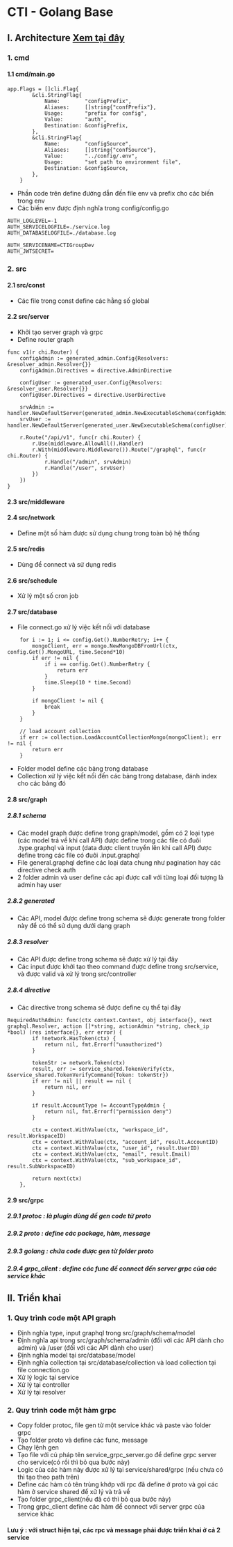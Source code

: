 #  CTI - Golang Base  

## I. Architecture [Xem tại đây](https://app.diagrams.net/#G1Gco0oD-ePPhw7MExIP_MpXHCI5XTk3TC)

### 1. cmd
#### 1.1 cmd/main.go
```
app.Flags = []cli.Flag{
		&cli.StringFlag{
			Name:        "configPrefix",
			Aliases:     []string{"confPrefix"},
			Usage:       "prefix for config",
			Value:       "auth",
			Destination: &configPrefix,
		},
		&cli.StringFlag{
			Name:        "configSource",
			Aliases:     []string{"confSource"},
			Value:       "../config/.env",
			Usage:       "set path to environment file",
			Destination: &configSource,
		},
	}
```
- Phần code trên define đường dẫn đến file env và prefix cho các biến trong env
- Các biến env được định nghĩa trong config/config.go
```
AUTH_LOGLEVEL=-1
AUTH_SERVICELOGFILE=./service.log
AUTH_DATABASELOGFILE=./database.log

AUTH_SERVICENAME=CTIGroupDev
AUTH_JWTSECRET=
```

### 2. src
#### 2.1 src/const 
- Các file trong const define các hằng số  global
#### 2.2 src/server
- Khởi tạo server graph và grpc
- Define router graph
```
func v1(r chi.Router) {
	configAdmin := generated_admin.Config{Resolvers: &resolver_admin.Resolver{}}
	configAdmin.Directives = directive.AdminDirective

	configUser := generated_user.Config{Resolvers: &resolver_user.Resolver{}}
	configUser.Directives = directive.UserDirective

	srvAdmin := handler.NewDefaultServer(generated_admin.NewExecutableSchema(configAdmin))
	srvUser := handler.NewDefaultServer(generated_user.NewExecutableSchema(configUser))

	r.Route("/api/v1", func(r chi.Router) {
		r.Use(middleware.AllowAll().Handler)
		r.With(middleware.Middleware()).Route("/graphql", func(r chi.Router) {
			r.Handle("/admin", srvAdmin)
			r.Handle("/user", srvUser)
		})
	})
}
```
#### 2.3 src/middleware
#### 2.4 src/network
- Define một số hàm được sử dụng chung trong toàn bộ hệ thống 
#### 2.5 src/redis
- Dùng để connect và sử dụng redis 
#### 2.6 src/schedule 
- Xử lý một số cron job
#### 2.7 src/database
- File connect.go xử lý việc kết nối với database
```
    for i := 1; i <= config.Get().NumberRetry; i++ {
        mongoClient, err = mongo.NewMongoDBFromUrl(ctx, config.Get().MongoURL, time.Second*10)
        if err != nil {
            if i == config.Get().NumberRetry {
                return err
            }
            time.Sleep(10 * time.Second)
        }

        if mongoClient != nil {
            break
        }
    }
    
    // load account collection 
	if err := collection.LoadAccountCollectionMongo(mongoClient); err != nil {
		return err
	}
```
- Folder model define các bảng trong database 
- Collection xử lý việc kết nối đến các bảng trong database, đánh index cho các bảng đó

#### 2.8 src/graph
##### 2.8.1 schema
- Các model graph được define trong graph/model, gồm có 2 loại type (các model trả về khi call API) được define trong các file có đuôi .type.graphql và input (data được client truyền lên khi call API) được define trong các file có đuôi .input.graphql
- File general.graphql define các loại data chung như pagination hay các directive check auth
- 2 folder admin và user define các api được call với từng loại đối tượng là admin hay user

##### 2.8.2 generated
- Các API, model được define trong schema sẽ được generate trong folder này để có thể sử dụng dưới dạng graph
##### 2.8.3 resolver 
- Các API được define trong schema sẽ được xử lý tại đây
- Các input được khởi tạo theo command được define trong src/service, và được valid và xử lý trong src/controller
##### 2.8.4 directive
- Các directive trong schema sẽ được define cụ thể tại đây
```
RequiredAuthAdmin: func(ctx context.Context, obj interface{}, next graphql.Resolver, action []*string, actionAdmin *string, check_ip *bool) (res interface{}, err error) {
		if !network.HasToken(ctx) {
			return nil, fmt.Errorf("unauthorized")
		}

		tokenStr := network.Token(ctx)
		result, err := service_shared.TokenVerify(ctx, &service_shared.TokenVerifyCommand{Token: tokenStr})
		if err != nil || result == nil {
			return nil, err
		}

		if result.AccountType != AccountTypeAdmin {
			return nil, fmt.Errorf("permission deny")
		}

		ctx = context.WithValue(ctx, "workspace_id", result.WorkspaceID)
		ctx = context.WithValue(ctx, "account_id", result.AccountID)
		ctx = context.WithValue(ctx, "user_id", result.UserID)
		ctx = context.WithValue(ctx, "email", result.Email)
		ctx = context.WithValue(ctx, "sub_workspace_id", result.SubWorkspaceID)

		return next(ctx)
	},
```

#### 2.9 src/grpc
##### 2.9.1 protoc : là plugin dùng để gen code từ proto 
##### 2.9.2 proto : define các package, hàm, message 
##### 2.9.3 golang : chứa code được gen từ folder proto 
##### 2.9.4 grpc_client : define các func để connect đến server grpc của các service khác

## II. Triển khai
### 1. Quy trình code một API graph
- Định nghĩa type, input graphql trong src/graph/schema/model
- Định nghĩa api trong src/graph/schema/admin (đối với các API dành cho admin) và /user (đối với các API dành cho user)
- Định nghĩa model tại src/database/model
- Định nghĩa collection tại src/database/collection và load collection tại file connection.go 
- Xử lý logic tại service
- Xử lý tại controller
- Xử lý tại resolver
  
### 2. Quy trình code một hàm grpc
- Copy folder protoc, file gen từ một service khác và paste vào folder grpc
- Tạo folder proto và define các func, message
- Chạy lệnh gen
- Tạo file với cú pháp tên service_grpc_server.go để define grpc server cho service(có rồi thì bỏ qua bước này)
- Logic của các hàm này được xử lý tại service/shared/grpc (nếu chưa có thì tạo theo path trên)
- Define các hàm có tên trùng khớp với rpc đã define ở proto và gọi các hàm ở service shared để xử lý và trả về
- Tạo folder grpc_client(nếu đã có thì bỏ qua bước này)
- Trong grpc_client define các hàm để connect với server grpc của service khác
#### Lưu ý : với struct hiện tại, các rpc và message phải được triển khai ở cả 2 service